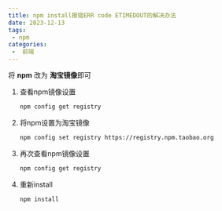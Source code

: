```yaml
---
title: npm install报错ERR code ETIMEDOUT的解决办法
date: 2023-12-13
tags:
 - npm
categories:
 -  前端
---
```


<!-- # npm install报错ERR code ETIMEDOUT的解决办法 -->

将 **npm** 改为 **淘宝镜像**即可

1. 查看npm镜像设置

   ```sh
   npm config get registry
   ```

2. 将npm设置为淘宝镜像

   ```sh
   npm config set registry https://registry.npm.taobao.org
   ```

3. 再次查看npm镜像设置

   ```sh
   npm config get registry
   ```

4. 重新install

   ```sh
   npm install
   ```

   